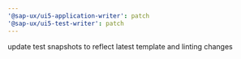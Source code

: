 ```yaml
---
'@sap-ux/ui5-application-writer': patch
'@sap-ux/ui5-test-writer': patch
---
```


update test snapshots to reflect latest template and linting changes
